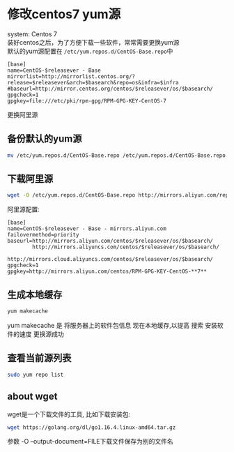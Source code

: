 # 修改centos7 yum源

system: Centos 7  
装好centos之后，为了方便下载一些软件，常常需要更换yum源  
默认的yum源配置在 `/etc/yum.repos.d/CentOS-Base.repo`中
```
[base]
name=CentOS-$releasever - Base
mirrorlist=http://mirrorlist.centos.org/?release=$releasever&arch=$basearch&repo=os&infra=$infra
#baseurl=http://mirror.centos.org/centos/$releasever/os/$basearch/
gpgcheck=1
gpgkey=file:///etc/pki/rpm-gpg/RPM-GPG-KEY-CentOS-7
```
更换阿里源  
## 备份默认的yum源
``` bash
mv /etc/yum.repos.d/CentOS-Base.repo /etc/yum.repos.d/CentOS-Base.repo.backup
```

## 下载阿里源
``` bash
wget -O /etc/yum.repos.d/CentOS-Base.repo http://mirrors.aliyun.com/repo/Centos-7.repo
```
阿里源配置:  
```
[base]
name=CentOS-$releasever - Base - mirrors.aliyun.com
failovermethod=priority
baseurl=http://mirrors.aliyun.com/centos/$releasever/os/$basearch/
        http://mirrors.aliyuncs.com/centos/$releasever/os/$basearch/
        http://mirrors.cloud.aliyuncs.com/centos/$releasever/os/$basearch/
gpgcheck=1
gpgkey=http://mirrors.aliyun.com/centos/RPM-GPG-KEY-CentOS-**7**
```
## 生成本地缓存
``` bash
yum makecache 
```
yum makecache 是 将服务器上的软件包信息 现在本地缓存,以提高 搜索 安装软件的速度
更换源成功  

## 查看当前源列表
```bash
sudo yum repo list
```

## about wget
wget是一个下载文件的工具, 比如下载安装包:
``` bash
wget https://golang.org/dl/go1.16.4.linux-amd64.tar.gz
```
参数 -O –output-document=FILE下载文件保存为别的文件名
